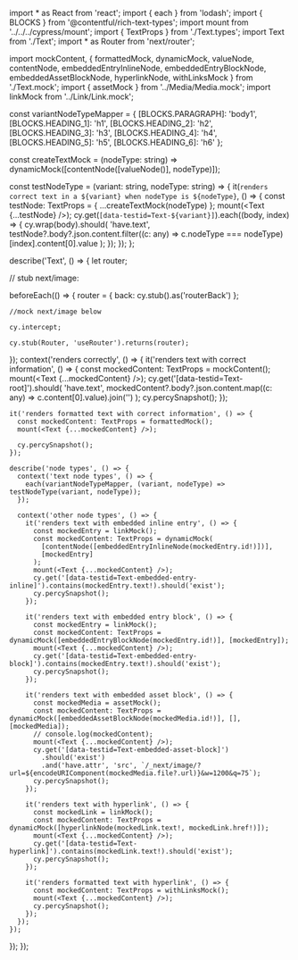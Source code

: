 import * as React from 'react';
import { each } from 'lodash';
import { BLOCKS } from '@contentful/rich-text-types';
import mount from '../../../cypress/mount';
import { TextProps } from './Text.types';
import Text from './Text';
import * as Router from 'next/router';

import mockContent, {
  formattedMock,
  dynamicMock,
  valueNode,
  contentNode,
  embeddedEntryInlineNode,
  embeddedEntryBlockNode,
  embeddedAssetBlockNode,
  hyperlinkNode,
  withLinksMock
} from './Text.mock';
import { assetMock } from '../Media/Media.mock';
import linkMock from '../Link/Link.mock';

const variantNodeTypeMapper = {
  [BLOCKS.PARAGRAPH]: 'body1',
  [BLOCKS.HEADING_1]: 'h1',
  [BLOCKS.HEADING_2]: 'h2',
  [BLOCKS.HEADING_3]: 'h3',
  [BLOCKS.HEADING_4]: 'h4',
  [BLOCKS.HEADING_5]: 'h5',
  [BLOCKS.HEADING_6]: 'h6'
};

const createTextMock = (nodeType: string) => dynamicMock([contentNode([valueNode()], nodeType)]);

const testNodeType = (variant: string, nodeType: string) => {
  it(`renders correct text in a ${variant} when nodeType is ${nodeType}`, () => {
    const testNode: TextProps = { ...createTextMock(nodeType) };
    mount(<Text {...testNode} />);
    cy.get(`[data-testid=Text-${variant}]`).each((body, index) => {
      cy.wrap(body).should(
        'have.text',
        testNode?.body?.json.content.filter((c: any) => c.nodeType === nodeType)[index].content[0].value
      );
    });
  });
};

describe('Text', () => {
  let router;

  // stub next/image:

  beforeEach(() => {
    router = {
      back: cy.stub().as('routerBack')
    };

    //mock next/image below

    cy.intercept;

    cy.stub(Router, 'useRouter').returns(router);
  });
  context('renders correctly', () => {
    it('renders text with correct information', () => {
      const mockedContent: TextProps = mockContent();
      mount(<Text {...mockedContent} />);
      cy.get('[data-testid=Text-root]').should(
        'have.text',
        mockedContent?.body?.json.content.map((c: any) => c.content[0].value).join('')
      );
      cy.percySnapshot();
    });

    it('renders formatted text with correct information', () => {
      const mockedContent: TextProps = formattedMock();
      mount(<Text {...mockedContent} />);

      cy.percySnapshot();
    });

    describe('node types', () => {
      context('text node types', () => {
        each(variantNodeTypeMapper, (variant, nodeType) => testNodeType(variant, nodeType));
      });

      context('other node types', () => {
        it('renders text with embedded inline entry', () => {
          const mockedEntry = linkMock();
          const mockedContent: TextProps = dynamicMock(
            [contentNode([embeddedEntryInlineNode(mockedEntry.id!)])],
            [mockedEntry]
          );
          mount(<Text {...mockedContent} />);
          cy.get('[data-testid=Text-embedded-entry-inline]').contains(mockedEntry.text!).should('exist');
          cy.percySnapshot();
        });

        it('renders text with embedded entry block', () => {
          const mockedEntry = linkMock();
          const mockedContent: TextProps = dynamicMock([embeddedEntryBlockNode(mockedEntry.id!)], [mockedEntry]);
          mount(<Text {...mockedContent} />);
          cy.get('[data-testid=Text-embedded-entry-block]').contains(mockedEntry.text!).should('exist');
          cy.percySnapshot();
        });

        it('renders text with embedded asset block', () => {
          const mockedMedia = assetMock();
          const mockedContent: TextProps = dynamicMock([embeddedAssetBlockNode(mockedMedia.id!)], [], [mockedMedia]);
          // console.log(mockedContent);
          mount(<Text {...mockedContent} />);
          cy.get('[data-testid=Text-embedded-asset-block]')
            .should('exist')
            .and('have.attr', 'src', `/_next/image/?url=${encodeURIComponent(mockedMedia.file?.url)}&w=1200&q=75`);
          cy.percySnapshot();
        });

        it('renders text with hyperlink', () => {
          const mockedLink = linkMock();
          const mockedContent: TextProps = dynamicMock([hyperlinkNode(mockedLink.text!, mockedLink.href!)]);
          mount(<Text {...mockedContent} />);
          cy.get('[data-testid=Text-hyperlink]').contains(mockedLink.text!).should('exist');
          cy.percySnapshot();
        });

        it('renders formatted text with hyperlink', () => {
          const mockedContent: TextProps = withLinksMock();
          mount(<Text {...mockedContent} />);
          cy.percySnapshot();
        });
      });
    });
  });
});
